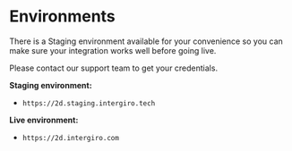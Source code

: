 # Environments

There is a Staging environment available for your convenience so you can make sure your integration works well before going live.

Please contact our support team to get your credentials.

**Staging environment:**
 - `https://2d.staging.intergiro.tech`

**Live environment:**
 - `https://2d.intergiro.com`
